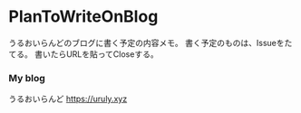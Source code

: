 # PlanToWriteOnBlog
うるおいらんどのブログに書く予定の内容メモ。
書く予定のものは、Issueをたてる。
書いたらURLを貼ってCloseする。

### My blog
うるおいらんど https://uruly.xyz
